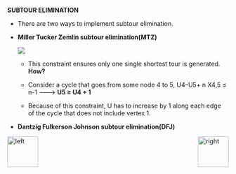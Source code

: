 

<b>SUBTOUR ELIMINATION</b>

- There are two ways to implement subtour elimination.

- <b>Miller Tucker Zemlin subtour elimination(MTZ)</b>

    <img src="https://cloud.githubusercontent.com/assets/14101008/11611645/44432dc4-9b95-11e5-87a8-100208074fb9.PNG"></img>
 
  - This constraint ensures only one single shortest tour is generated. <b>How?</b>

  - Consider a cycle that goes from some node 4 to 5,
     U4–U5+ n X4,5 ≤ n-1 ---> <b> U5 ≥ U4 + 1 </b> 
  - Because of this constraint, U has to increase by 1 along each edge of the cycle that does not include vertex 1.

- <b>Dantzig Fulkerson Johnson subtour elimination(DFJ)</b>



[<img align="left" alt="left" src="https://cloud.githubusercontent.com/assets/14101008/11165526/091b197c-8acf-11e5-8ac1-3a1e5042ed78.png" width="70" height="70"></img>](https://github.com/vaishnaviviswanathan/LPproject/blob/master/4.md)
[<img align="right" alt="right" src="https://cloud.githubusercontent.com/assets/14101008/11165527/0a4289a2-8acf-11e5-8378-c5e3a55ab4dc.png" width="70" height="70"></img>](https://github.com/vaishnaviviswanathan/LPproject/blob/master/6.md)
